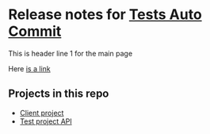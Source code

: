 # Release notes for [Tests Auto Commit](https://github.com/lbugnion/tests-auto-commit)

This is header line 1 for the main page

Here [is a link](http://galasoft.ch)

## Projects in this repo

- [Client project](https://github.com/lbugnion/tests-auto-commit/blob/main/release-notes-client-project.md)
- [Test project API](https://github.com/lbugnion/tests-auto-commit/blob/main/release-notes-test-project-api.md)


